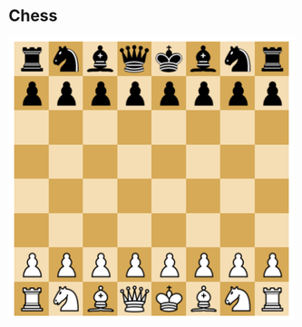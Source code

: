 # Chess

![chess board](https://github.com/makifakkaya/chess/blob/main/screenshots/board.png?raw=true)
